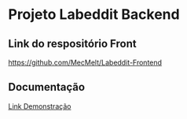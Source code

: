 
# **Projeto Labeddit Backend**



## Link do respositório Front

https://github.com/MecMelt/Labeddit-Frontend


## Documentação
[Link Demonstração](https://documenter.getpostman.com/view/25388414/2s93Xzwh6t)




